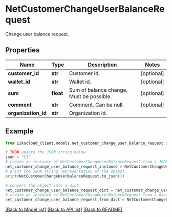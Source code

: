 # NetCustomerChangeUserBalanceRequest

Change user balance request.

## Properties

Name | Type | Description | Notes
------------ | ------------- | ------------- | -------------
**customer_id** | **str** | Customer id. | [optional] 
**wallet_id** | **str** | Wallet id. | [optional] 
**sum** | **float** | Sum of balance change. Must be possible. | [optional] 
**comment** | **str** | Comment. Can be null. | [optional] 
**organization_id** | **str** | Organization id. | 

## Example

```python
from iikocloud_client.models.net_customer_change_user_balance_request import NetCustomerChangeUserBalanceRequest

# TODO update the JSON string below
json = "{}"
# create an instance of NetCustomerChangeUserBalanceRequest from a JSON string
net_customer_change_user_balance_request_instance = NetCustomerChangeUserBalanceRequest.from_json(json)
# print the JSON string representation of the object
print(NetCustomerChangeUserBalanceRequest.to_json())

# convert the object into a dict
net_customer_change_user_balance_request_dict = net_customer_change_user_balance_request_instance.to_dict()
# create an instance of NetCustomerChangeUserBalanceRequest from a dict
net_customer_change_user_balance_request_from_dict = NetCustomerChangeUserBalanceRequest.from_dict(net_customer_change_user_balance_request_dict)
```
[[Back to Model list]](../README.md#documentation-for-models) [[Back to API list]](../README.md#documentation-for-api-endpoints) [[Back to README]](../README.md)


